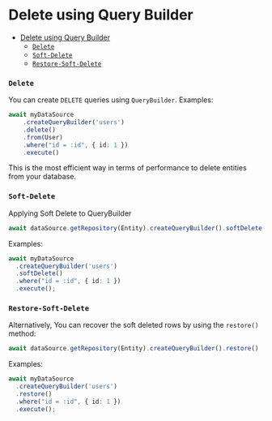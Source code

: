 # Delete using Query Builder

-   [Delete using Query Builder](#delete-using-query-builder)
    -   [`Delete`](#delete)
    -   [`Soft-Delete`](#soft-delete)
    -   [`Restore-Soft-Delete`](#restore-soft-delete)

### `Delete`

You can create `DELETE` queries using `QueryBuilder`.
Examples:

```typescript
await myDataSource
    .createQueryBuilder('users')
    .delete()
    .from(User)
    .where("id = :id", { id: 1 })
    .execute()
```

This is the most efficient way in terms of performance to delete entities from your database.

### `Soft-Delete`

Applying Soft Delete to QueryBuilder

```typescript
await dataSource.getRepository(Entity).createQueryBuilder().softDelete()
```

Examples:

```typescript
await myDataSource
  .createQueryBuilder('users')
  .softDelete()
  .where("id = :id", { id: 1 })
  .execute();
```

### `Restore-Soft-Delete`

Alternatively, You can recover the soft deleted rows by using the `restore()` method:

```typescript
await dataSource.getRepository(Entity).createQueryBuilder().restore()
```

Examples:

```typescript
await myDataSource
  .createQueryBuilder('users')
  .restore()
  .where("id = :id", { id: 1 })
  .execute();
```
